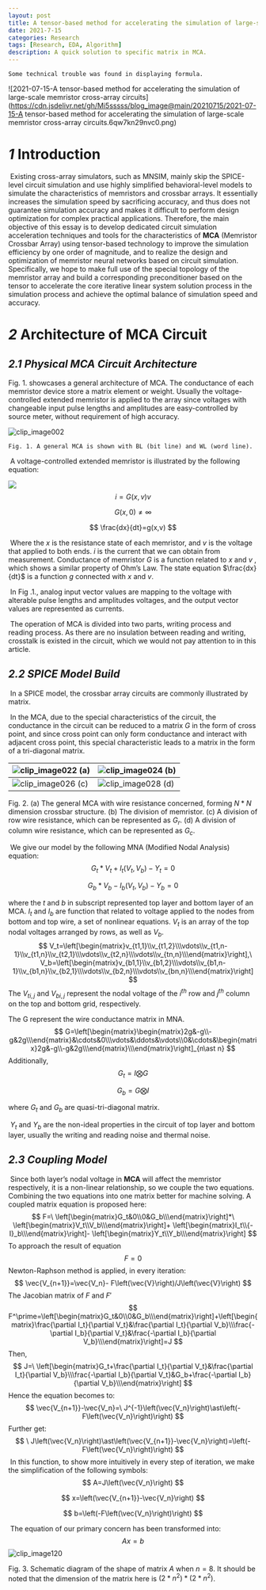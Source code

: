 ```yaml
---
layout: post
title: A tensor-based method for accelerating the simulation of large-scale memristor cross-array circuits
date: 2021-7-15
categories: Research
tags: [Research, EDA, Algorithm]
description: A quick solution to specific matrix in MCA.
---
```


`Some technical trouble was found in displaying formula.`

![2021-07-15-A tensor-based method for accelerating the simulation of large-scale memristor cross-array circuits](https://cdn.jsdelivr.net/gh/Mi5sssss/blog_image@main/20210715/2021-07-15-A tensor-based method for accelerating the simulation of large-scale memristor cross-array circuits.6qw7kn29nvc0.png)

# *1* Introduction

​	Existing cross-array simulators, such as MNSIM, mainly skip the SPICE-level circuit simulation and use highly simplified behavioral-level models to simulate the characteristics of memristors and crossbar arrays. It essentially increases the simulation speed by sacrificing accuracy, and thus does not guarantee simulation accuracy and makes it difficult to perform design optimization for complex practical applications. Therefore, the main objective of this essay is to develop dedicated circuit simulation acceleration techniques and tools for the characteristics of **MCA** (Memristor Crossbar Array) using tensor-based technology to improve the simulation efficiency by one order of magnitude, and to realize the design and optimization of memristor neural networks based on circuit simulation. Specifically, we hope to make full use of the special topology of the memristor array and build a corresponding preconditioner based on the tensor to accelerate the core iterative linear system solution process in the simulation process and achieve the optimal balance of simulation speed and accuracy.

# *2* Architecture of MCA Circuit

## *2.1* *Physical MCA Circuit Architecture*

  Fig. 1. showcases a general architecture of MCA. The conductance of each memristor device store a matrix element or weight. Usually the voltage-controlled extended memristor is applied to the array since voltages with changeable input pulse lengths and amplitudes are easy-controlled by source meter, without requirement of high accuracy.

![clip_image002](https://cdn.jsdelivr.net/gh/Mi5sssss/blog_image@main/2021-07-15-A-tensor-based-method-for-accelerating-the-simulation-of-large-scale-memristor-cross-array-circuits/clip_image002.5lqmerbw7ac0.gif)

`Fig. 1. A general MCA is shown with BL (bit line) and WL (word line).`

​	A voltage-controlled extended memristor is illustrated by the following equation:

![](https://latex.codecogs.com/svg.image?2&plus;2=3*x*%5Cfrac%7B4%7D%7B2%7D)
$$
i=G\left(x,v\right)v
$$

$$
G\left(x,0\right)\neq\infty
$$

$$
\frac{dx}{dt}=g(x,v)
$$

​	Where the $x$ is the resistance state of each memristor, and $v$ is the voltage that applied to both ends.  $i$ is the current that we can obtain from measurement. Conductance of memristor $G$ is a function related to $x$ and $v$ , which shows a similar property of Ohm’s Law. The state equation $\frac{dx}{dt}$ is a function $g$ connected with $x$ and $v$.

​	In Fig .1., analog input vector values are mapping to the voltage with alterable pulse lengths and amplitudes voltages, and the output vector values are represented as currents.

​	The operation of MCA is divided into two parts, writing process and reading process. As there are no insulation between reading and writing, crosstalk is existed in the circuit, which we would not pay attention to in this article.

## *2.2*    *SPICE Model Build*

​	In a SPICE model, the crossbar array circuits are commonly illustrated by matrix.

​	In the MCA, due to the special characteristics of the circuit, the conductance in the circuit can be reduced to a matrix $G$ in the form of cross point, and since cross point can only form conductance and interact with adjacent cross point, this special characteristic leads to a matrix in the form of a tri-diagonal matrix.

| ![clip_image022](https://cdn.jsdelivr.net/gh/Mi5sssss/blog_image@main/2021-07-15-A-tensor-based-method-for-accelerating-the-simulation-of-large-scale-memristor-cross-array-circuits/clip_image022.4lgsjken4q20.gif)  (a) | ![clip_image024](https://cdn.jsdelivr.net/gh/Mi5sssss/blog_image@main/2021-07-15-A-tensor-based-method-for-accelerating-the-simulation-of-large-scale-memristor-cross-array-circuits/clip_image024.34wt1x0t4160.gif)  (b) |
| ------------------------------------------------------------ | ------------------------------------------------------------ |
| ![clip_image026](https://cdn.jsdelivr.net/gh/Mi5sssss/blog_image@main/2021-07-15-A-tensor-based-method-for-accelerating-the-simulation-of-large-scale-memristor-cross-array-circuits/clip_image026.u4zo6aw5te8.gif)  (c) | ![clip_image028](https://cdn.jsdelivr.net/gh/Mi5sssss/blog_image@main/2021-07-15-A-tensor-based-method-for-accelerating-the-simulation-of-large-scale-memristor-cross-array-circuits/clip_image028.5xz5ezl7mtw0.gif)  (d) |

Fig. 2. (a) The general MCA with wire resistance concerned, forming $N*N$ dimension crossbar structure. (b) The division of memristor.  (c) A division of row wire resistance, which can be represented as $G_r$. (d) A division of column wire resistance, which can be represented as $G_c$. 



​	We give our model by the following MNA (Modified Nodal Analysis) equation:
$$
G_t*V_t+I_t(V_t,V_b)-Y_t=0
$$

$$
G_b*V_b-I_b(V_t,V_b)-Y_b=0
$$

where the $t$ and $b$ in subscript represented top layer and bottom layer of an MCA. $I_t$ and $I_b$ are function that related to voltage applied to the nodes from bottom and top wire, a set of nonlinear equations. $V_t$ is an array of the top nodal voltages arranged by rows, as well as $V_b$.
$$
V_t=\left[\begin{matrix}v_{t1,1}\\v_{t1,2}\\\vdots\\v_{t1,n-1}\\v_{t1,n}\\v_{t2,1}\\\vdots\\v_{t2,n}\\\vdots\\v_{tn,n}\\\end{matrix}\right],\ V_b=\left[\begin{matrix}v_{b1,1}\\v_{b1,2}\\\vdots\\v_{b1,n-1}\\v_{b1,n}\\v_{b2,1}\\\vdots\\v_{b2,n}\\\vdots\\v_{bn,n}\\\end{matrix}\right]
$$
The $V_{ti,j}$ and $V_{bi,j}$ represent the nodal voltage of the $i^{th}$ row and $j^{th}$ column on the top and bottom grid, respectively.

The G represent the wire conductance matrix in MNA.
$$
G=\left[\begin{matrix}\begin{matrix}2g&-g\\-g&2g\\\end{matrix}&\cdots&0\\\vdots&\ddots&\vdots\\0&\cdots&\begin{matrix}2g&-g\\-g&2g\\\end{matrix}\\\end{matrix}\right]_{n\ast n}
$$
Additionally,
$$
G_t=I\bigotimes G
$$

$$
G_b=G\bigotimes I
$$

where $G_t$ and $G_b$ are quasi-tri-diagonal matrix.

​	$Y_t$ and $Y_b$ are the non-ideal properties in the circuit of top layer and bottom layer, usually the writing and reading noise and thermal noise.

## *2.3*    *Coupling Model*

​	Since both layer’s nodal voltage in **MCA** will affect the memristor respectively, it is a non-linear relationship, so we couple the two equations. Combining the two equations into one matrix better for machine solving. A coupled matrix equation is proposed here:
$$
F=\ \left[\begin{matrix}G_t&0\\0&G_b\\\end{matrix}\right]*\ \left[\begin{matrix}V_t\\V_b\\\end{matrix}\right]+ \left[\begin{matrix}I_t\\{-I}_b\\\end{matrix}\right]- \left[\begin{matrix}Y_t\\Y_b\\\end{matrix}\right]
$$
To approach the result of equation
$$
F=0
$$
Newton-Raphson method is applied, in every iteration:
$$
\vec{V_{n+1}}=\vec{V_n}- F\left(\vec{V}\right)/J\left(\vec{V}\right)
$$
The Jacobian matrix of $F$ and $F'$ 
$$
F^\prime=\left[\begin{matrix}G_t&0\\0&G_b\\\end{matrix}\right]+\left[\begin{matrix}\frac{\partial I_t}{\partial V_t}&\frac{\partial I_t}{\partial V_b}\\\frac{-\partial I_b}{\partial V_t}&\frac{-\partial I_b}{\partial V_b}\\\end{matrix}\right]=J
$$
Then,
$$
J=\ \left[\begin{matrix}G_t+\frac{\partial I_t}{\partial V_t}&\frac{\partial I_t}{\partial V_b}\\\frac{-\partial I_b}{\partial V_t}&G_b+\frac{-\partial I_b}{\partial V_b}\\\end{matrix}\right]
$$
Hence the equation becomes to:
$$
\vec{V_{n+1}}-\vec{V_n}=\ J^{-1}\left(\vec{V_n}\right)\ast\left(-F\left(\vec{V_n}\right)\right)
$$
Further get:
$$
\ J\left(\vec{V_n}\right)\ast\left(\vec{V_{n+1}}-\vec{V_n}\right)=\left(-F\left(\vec{V_n}\right)\right)
$$
​	In this function, to show more intuitively in every step of iteration, we make the simplification of the following symbols:
$$
A=J\left(\vec{V_n}\right)
$$

$$
x=\left(\vec{V_{n+1}}-\vec{V_n}\right)
$$

$$
b=\left(-F\left(\vec{V_n}\right)\right)
$$

​	The equation of our primary concern has been transformed into:
$$
Ax=b
$$
![clip_image120](https://cdn.jsdelivr.net/gh/Mi5sssss/blog_image@main/2021-07-15-A-tensor-based-method-for-accelerating-the-simulation-of-large-scale-memristor-cross-array-circuits/clip_image120.7f1cod8o2hg0.gif)



Fig. 3. Schematic diagram of the shape of matrix $A$ when $n=8$.  It should be noted that the dimension of the matrix here is $\left(2\ast n^2\right)\ast\left(2\ast n^2\right)$.


